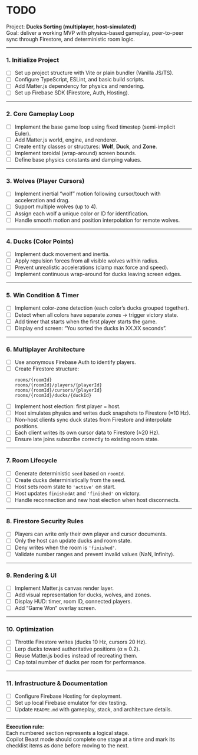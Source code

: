 # TODO

Project: **Ducks Sorting (multiplayer, host-simulated)**  
Goal: deliver a working MVP with physics-based gameplay, peer-to-peer sync through Firestore, and deterministic room logic.

---

### 1. Initialize Project
- [ ] Set up project structure with Vite or plain bundler (Vanilla JS/TS).
- [ ] Configure TypeScript, ESLint, and basic build scripts.
- [ ] Add Matter.js dependency for physics and rendering.
- [ ] Set up Firebase SDK (Firestore, Auth, Hosting).

---

### 2. Core Gameplay Loop
- [ ] Implement the base game loop using fixed timestep (semi-implicit Euler).
- [ ] Add Matter.js world, engine, and renderer.
- [ ] Create entity classes or structures: **Wolf**, **Duck**, and **Zone**.
- [ ] Implement toroidal (wrap-around) screen bounds.
- [ ] Define base physics constants and damping values.

---

### 3. Wolves (Player Cursors)
- [ ] Implement inertial “wolf” motion following cursor/touch with acceleration and drag.
- [ ] Support multiple wolves (up to 4).
- [ ] Assign each wolf a unique color or ID for identification.
- [ ] Handle smooth motion and position interpolation for remote wolves.

---

### 4. Ducks (Color Points)
- [ ] Implement duck movement and inertia.
- [ ] Apply repulsion forces from all visible wolves within radius.
- [ ] Prevent unrealistic accelerations (clamp max force and speed).
- [ ] Implement continuous wrap-around for ducks leaving screen edges.

---

### 5. Win Condition & Timer
- [ ] Implement color-zone detection (each color’s ducks grouped together).
- [ ] Detect when all colors have separate zones → trigger victory state.
- [ ] Add timer that starts when the first player starts the game.
- [ ] Display end screen: “You sorted the ducks in XX.XX seconds”.

---

### 6. Multiplayer Architecture
- [ ] Use anonymous Firebase Auth to identify players.
- [ ] Create Firestore structure:
  ```
  rooms/{roomId}
  rooms/{roomId}/players/{playerId}
  rooms/{roomId}/cursors/{playerId}
  rooms/{roomId}/ducks/{duckId}
  ```
- [ ] Implement host election: first player = host.
- [ ] Host simulates physics and writes duck snapshots to Firestore (≈10 Hz).
- [ ] Non-host clients sync duck states from Firestore and interpolate positions.
- [ ] Each client writes its own cursor data to Firestore (≈20 Hz).
- [ ] Ensure late joins subscribe correctly to existing room state.

---

### 7. Room Lifecycle
- [ ] Generate deterministic `seed` based on `roomId`.
- [ ] Create ducks deterministically from the seed.
- [ ] Host sets room state to `'active'` on start.
- [ ] Host updates `finishedAt` and `'finished'` on victory.
- [ ] Handle reconnection and new host election when host disconnects.

---

### 8. Firestore Security Rules
- [ ] Players can write only their own player and cursor documents.
- [ ] Only the host can update ducks and room state.
- [ ] Deny writes when the room is `'finished'`.
- [ ] Validate number ranges and prevent invalid values (NaN, Infinity).

---

### 9. Rendering & UI
- [ ] Implement Matter.js canvas render layer.
- [ ] Add visual representation for ducks, wolves, and zones.
- [ ] Display HUD: timer, room ID, connected players.
- [ ] Add “Game Won” overlay screen.

---

### 10. Optimization
- [ ] Throttle Firestore writes (ducks 10 Hz, cursors 20 Hz).
- [ ] Lerp ducks toward authoritative positions (α ≈ 0.2).
- [ ] Reuse Matter.js bodies instead of recreating them.
- [ ] Cap total number of ducks per room for performance.

---

### 11. Infrastructure & Documentation
- [ ] Configure Firebase Hosting for deployment.
- [ ] Set up local Firebase emulator for dev testing.
- [ ] Update `README.md` with gameplay, stack, and architecture details.

---

**Execution rule:**  
Each numbered section represents a logical stage.  
Copilot Beast mode should complete one stage at a time and mark its checklist items as done before moving to the next.